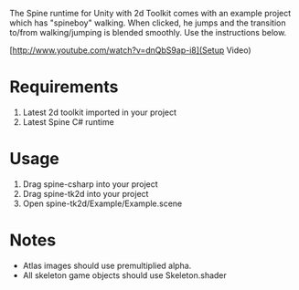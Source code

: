 The Spine runtime for Unity with 2d Toolkit comes with an example project which has "spineboy" walking. When clicked, he jumps and the transition to/from walking/jumping is blended smoothly. Use the instructions below.

[http://www.youtube.com/watch?v=dnQbS9ap-i8](Setup Video)

# Requirements

1. Latest 2d toolkit imported in your project
1. Latest Spine C# runtime

# Usage

1. Drag spine-csharp into your project
1. Drag spine-tk2d into your project
1. Open spine-tk2d/Example/Example.scene

# Notes

- Atlas images should use premultiplied alpha.
- All skeleton game objects should use Skeleton.shader

